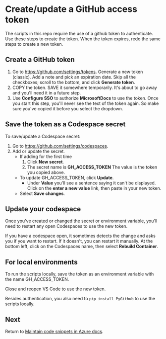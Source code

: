 # Create/update a GitHub access token

The scripts in this repo require the use of a github token to authenticate.  Use these steps to create the token.  When the token expires, redo the same steps to create a new token.

## Create a GitHub token

1. Go to https://github.com/settings/tokens.  Generate a new token (classic). Add a note and pick an expiration date.  Skip all the checkboxes; scroll to the bottom, and click **Generate token**.
1. COPY the token. SAVE it somewhere temporarily.  It's about to go away and you'll need it in a future step.
1. Use **Configure SSO** to authorize **MicrosoftDocs** to use the token.  Once you start this step, you'll never see the text of the token again. So make sure you've copied it before you select the dropdown.

## Save the token as a Codespace secret

To save/update a Codespace secret:

1. Go to https://github.com/settings/codespaces.
1. Add or update the secret.
    * If adding for the first time
        1. Click **New secret**.  
        1. The secret name is **GH_ACCESS_TOKEN**  The value is the token you copied above.
    * To update GH_ACCESS_TOKEN, click **Update**.  
        * Under **Value** you'll see a sentence saying it can't be displayed.  Click on the **enter a new value** link, then paste in your new token.
    * Select **Save changes**.

## Update your codespace

Once you've created or changed the secret or environment variable, you'll need to restart any open Codespaces to use the new token.

If you have a codespace open, it sometimes detects the change and asks you if you want to restart.  If it doesn't, you can restart it manually.  At the bottom left, click on the Codespaces name, then select **Rebuild Container**.

## For local environments

To run the scripts locally, save the token as an environment variable with the name GH_ACCESS_TOKEN.

Close and reopen VS Code to use the new token.

Besides authentication, you also need to `pip install PyGithub` to use the scripts locally.

## Next

Return to [Maintain code snippets in Azure docs](code-snippets.md).